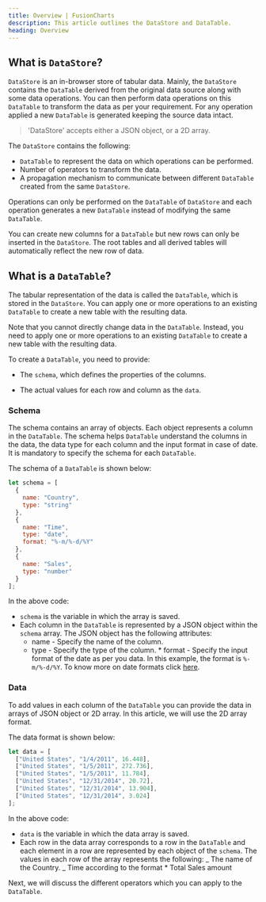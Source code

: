 ```yaml
---
title: Overview | FusionCharts
description: This article outlines the DataStore and DataTable.
heading: Overview
---
```


## What is `DataStore`?

`DataStore` is an in-browser store of tabular data. Mainly, the `DataStore` contains the `DataTable` derived from the original data source along with some data operations. You can then perform data operations on this `DataTable` to transform the data as per your requirement. For any operation applied a new `DataTable` is generated keeping the source data intact.

> 'DataStore' accepts either a JSON object, or a 2D array.

The `DataStore` contains the following:

- `DataTable` to represent the data on which operations can be performed.
- Number of operators to transform the data.
- A propagation mechanism to communicate between different `DataTable` created from the same `DataStore`.

Operations can only be performed on the `DataTable` of `DataStore` and each operation generates a new `DataTable` instead of modifying the same `DataTable`.

You can create new columns for a `DataTable` but new rows can only be inserted in the `DataStore`. The root tables and all derived tables will automatically reflect the new row of data.

## What is a `DataTable`?

The tabular representation of the data is called the `DataTable`, which is stored in the `DataStore`. You can apply one or more operations to an existing `DataTable` to create a new table with the resulting data.

Note that you cannot directly change data in the `DataTable`. Instead, you need to apply one or more operations to an existing `DataTable` to create a new table with the resulting data.

To create a `DataTable`, you need to provide:

- The `schema`, which defines the properties of the columns.

- The actual values for each row and column as the `data`.

### Schema

The schema contains an array of objects. Each object represents a column in the `DataTable`. The schema helps `DataTable` understand the columns in the data, the data type for each column and the input format in case of date. It is mandatory to specify the schema for each `DataTable`.

The schema of a `DataTable` is shown below:

```javascript
let schema = [
  {
    name: "Country",
    type: "string"
  },
  {
    name: "Time",
    type: "date",
    format: "%-m/%-d/%Y"
  },
  {
    name: "Sales",
    type: "number"
  }
];
```

In the above code:

- `schema` is the variable in which the array is saved.
- Each column in the `DataTable` is represented by a JSON object within the `schema` array. The JSON object has the following attributes:
  - name - Specify the name of the column.
  - type - Specify the type of the column. \* format - Specify the input format of the date as per you data. In this example, the format is `%-m/%-d/%Y`. To know more on date formats click [here](/fusiontime/fusiontime-attributes).

### Data

To add values in each column of the `DataTable` you can provide the data in arrays of JSON object or 2D array. In this article, we will use the 2D array format.

The data format is shown below:

```javascript
let data = [
  ["United States", "1/4/2011", 16.448],
  ["United States", "1/5/2011", 272.736],
  ["United States", "1/5/2011", 11.784],
  ["United States", "12/31/2014", 20.72],
  ["United States", "12/31/2014", 13.904],
  ["United States", "12/31/2014", 3.024]
];
```

In the above code:

- `data` is the variable in which the data array is saved.
- Each row in the data array corresponds to a row in the `DataTable` and each element in a row are represented by each object of the `schema`. The values in each row of the array represents the following:
  _ The name of the Country.
  _ Time according to the format \* Total Sales amount

Next, we will discuss the different operators which you can apply to the `DataTable`.
